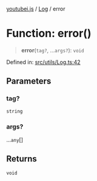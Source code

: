 [youtubei.js](../../../../README.md) / [Log](../README.md) / error

# Function: error()

> **error**(`tag?`, ...`args?`): `void`

Defined in: [src/utils/Log.ts:42](https://github.com/LuanRT/YouTube.js/blob/0733f60b57877f6b8b87dfd5cc6195b5085f5c09/src/utils/Log.ts#L42)

## Parameters

### tag?

`string`

### args?

...`any`[]

## Returns

`void`
